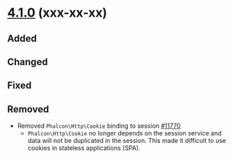# [4.1.0](https://github.com/phalcon/cphalcon/releases/tag/v4.1.0) (xxx-xx-xx)
## Added

## Changed

## Fixed

## Removed
- Removed `Phalcon\Http\Cookie` binding to session [#11770](https://github.com/phalcon/cphalcon/issues/11770)
  - `Phalcon\Http\Cookie` no longer depends on the session service and data will not be duplicated in the session. This made it difficult to use cookies in stateless applications (SPA).



